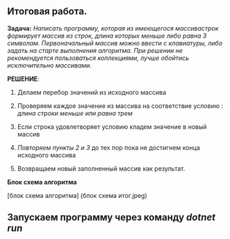 ## Итоговая работа.
**Задача:**
*Написать программу, которая из имеющегося массивастрок формирует массив из строк, длина которых меньше либо равна 3 символам. Первоначальный массив можно ввести с клавиатуры, либо задать на старте выполнения алгоритма. При решении не рекомендуется пользоваться коллекциями, лучше обойтись исключительно массивами.*

**РЕШЕНИЕ**:

1. Делаем перебор значений из исходного массива
2. Проверяем каждое значение из массива на соответствие условию  : *длина строки меньше или равна трем*
3. Если строка удовлетворяет условию кладем значение в новый массив
4. *Повторяем пункты 2 и 3* до тех пор пока не достигнем конца исходного массива

5. Возвращаем новый заполненный массив как результат. 

**Блок схема алгоритма**

[блок схема алгоритма] (блок схема итог.jpeg)

## Запускаем программу через команду *dotnet run*
